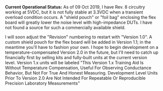 **Current Operational Status:** As of 09 Oct 2019, I have Rev. 8 circuitry working at 5VDC, but it is not fully stable at 3.3VDC when a transient overload condition occurs.  A "shield pouch" or "foil bag" enclosing the flex board will greatly lower the noise level with high-impedance DUTs.  I have not found a source for such a commercially available shield.

I will soon adjust the "Revision" numbering to restart with "Version 1.0".  A custom shield pouch for the flex board will be added in Version 1.1; in the meantime you'll have to fashion your own.  I hope to begin development on a temperature-compensated Version 2.0 in the future, but I'll need to catch up financially first by selling kits and fully-built units at the current version level.  Version 1.x units will be labeled "This Version 1.x Training Aid Is Without Temperature Compensation, Useful For Observing Conductance Behavior, But Not For True And Honest Measuring.  Development Level Units Prior To Version 2.0 Are Not Intended For Repeatable Or Reproducible Precision Laboratory Measurements"
